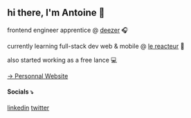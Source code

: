## hi there, I'm Antoine 👋

frontend engineer apprentice @ [deezer](https://deezer.com) 🎧
<br>

currently learning full-stack dev web & mobile @ [le reacteur](https://github.com/lereacteur) 🚀
<br>

also started working as a free lance 💻


[→ Personnal Website](https://antoineancelin.com)
<br>
#### Socials ⤵
[linkedin](https://linkedin.com/in/antancelin) [twitter](https://x.com/antancelin)
